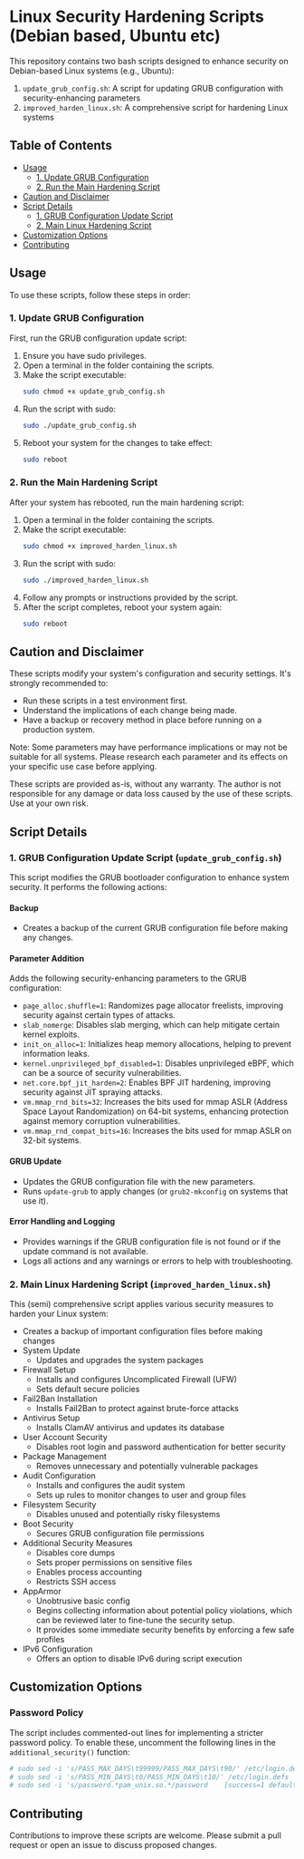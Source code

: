 # Linux Security Hardening Scripts (Debian based, Ubuntu etc)

This repository contains two bash scripts designed to enhance security on Debian-based Linux systems (e.g., Ubuntu):

1. `update_grub_config.sh`: A script for updating GRUB configuration with security-enhancing parameters
2. `improved_harden_linux.sh`: A comprehensive script for hardening Linux systems

## Table of Contents
- [Usage](#usage)
  - [1. Update GRUB Configuration](#1-update-grub-configuration)
  - [2. Run the Main Hardening Script](#2-run-the-main-hardening-script)
- [Caution and Disclaimer](#caution-and-disclaimer)
- [Script Details](#script-details)
  - [1. GRUB Configuration Update Script](#1-grub-configuration-update-script-update_grub_configsh)
  - [2. Main Linux Hardening Script](#2-main-linux-hardening-script-improved_harden_linuxsh)
- [Customization Options](#customization-options)
- [Contributing](#contributing)

## Usage

To use these scripts, follow these steps in order:

### 1. Update GRUB Configuration

First, run the GRUB configuration update script:

1. Ensure you have sudo privileges.
2. Open a terminal in the folder containing the scripts.
3. Make the script executable:
   ```bash
   sudo chmod +x update_grub_config.sh
   ```
4. Run the script with sudo:
   ```bash
   sudo ./update_grub_config.sh
   ```
5. Reboot your system for the changes to take effect:
   ```bash
   sudo reboot
   ```

### 2. Run the Main Hardening Script

After your system has rebooted, run the main hardening script:

1. Open a terminal in the folder containing the scripts.
2. Make the script executable:
   ```bash
   sudo chmod +x improved_harden_linux.sh
   ```
3. Run the script with sudo:
   ```bash
   sudo ./improved_harden_linux.sh
   ```
4. Follow any prompts or instructions provided by the script.
5. After the script completes, reboot your system again:
   ```bash
   sudo reboot
   ```

## Caution and Disclaimer

These scripts modify your system's configuration and security settings. It's strongly recommended to:
- Run these scripts in a test environment first.
- Understand the implications of each change being made.
- Have a backup or recovery method in place before running on a production system.

Note: Some parameters may have performance implications or may not be suitable for all systems. Please research each parameter and its effects on your specific use case before applying.

These scripts are provided as-is, without any warranty. The author is not responsible for any damage or data loss caused by the use of these scripts. Use at your own risk.

## Script Details

### 1. GRUB Configuration Update Script (`update_grub_config.sh`)

This script modifies the GRUB bootloader configuration to enhance system security. It performs the following actions:

#### Backup
- Creates a backup of the current GRUB configuration file before making any changes.

#### Parameter Addition
Adds the following security-enhancing parameters to the GRUB configuration:

- `page_alloc.shuffle=1`: Randomizes page allocator freelists, improving security against certain types of attacks.
- `slab_nomerge`: Disables slab merging, which can help mitigate certain kernel exploits.
- `init_on_alloc=1`: Initializes heap memory allocations, helping to prevent information leaks.
- `kernel.unprivileged_bpf_disabled=1`: Disables unprivileged eBPF, which can be a source of security vulnerabilities.
- `net.core.bpf_jit_harden=2`: Enables BPF JIT hardening, improving security against JIT spraying attacks.
- `vm.mmap_rnd_bits=32`: Increases the bits used for mmap ASLR (Address Space Layout Randomization) on 64-bit systems, enhancing protection against memory corruption vulnerabilities.
- `vm.mmap_rnd_compat_bits=16`: Increases the bits used for mmap ASLR on 32-bit systems.

#### GRUB Update
- Updates the GRUB configuration file with the new parameters.
- Runs `update-grub` to apply changes (or `grub2-mkconfig` on systems that use it).

#### Error Handling and Logging
- Provides warnings if the GRUB configuration file is not found or if the update command is not available.
- Logs all actions and any warnings or errors to help with troubleshooting.

### 2. Main Linux Hardening Script (`improved_harden_linux.sh`)

This (semi) comprehensive script applies various security measures to harden your Linux system:

- Creates a backup of important configuration files before making changes
- System Update
  - Updates and upgrades the system packages
- Firewall Setup
  - Installs and configures Uncomplicated Firewall (UFW)
  - Sets default secure policies
- Fail2Ban Installation
  - Installs Fail2Ban to protect against brute-force attacks
- Antivirus Setup
  - Installs ClamAV antivirus and updates its database
- User Account Security
  - Disables root login and password authentication for better security
- Package Management
  - Removes unnecessary and potentially vulnerable packages
- Audit Configuration
  - Installs and configures the audit system
  - Sets up rules to monitor changes to user and group files
- Filesystem Security
  - Disables unused and potentially risky filesystems
- Boot Security
  - Secures GRUB configuration file permissions
- Additional Security Measures
  - Disables core dumps
  - Sets proper permissions on sensitive files
  - Enables process accounting
  - Restricts SSH access
- AppArmor
  - Unobtrusive basic config
  - Begins collecting information about potential policy violations, which can be reviewed later to fine-tune the security setup.
  - It provides some immediate security benefits by enforcing a few safe profiles 
- IPv6 Configuration
  - Offers an option to disable IPv6 during script execution

## Customization Options

### Password Policy

The script includes commented-out lines for implementing a stricter password policy. To enable these, uncomment the following lines in the `additional_security()` function:

```bash
# sudo sed -i 's/PASS_MAX_DAYS\t99999/PASS_MAX_DAYS\t90/' /etc/login.defs
# sudo sed -i 's/PASS_MIN_DAYS\t0/PASS_MIN_DAYS\t10/' /etc/login.defs
# sudo sed -i 's/password.*pam_unix.so.*/password    [success=1 default=ignore]    pam_unix.so obscure sha512 minlen=14/' /etc/pam.d/common-password
```

## Contributing

Contributions to improve these scripts are welcome. Please submit a pull request or open an issue to discuss proposed changes.
